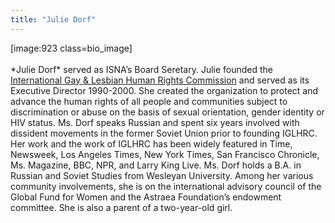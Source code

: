 ```yaml
---
title: "Julie Dorf"
---
```


[image:923 class=bio_image]<br><br>\*Julie Dorf\* served as <span class="caps">ISNA</span>’s Board Seretary. Julie founded the [International Gay & Lesbian Human Rights Commission][1] and served as its Executive Director 1990-2000. She created the organization to protect and advance the human rights of all people and communities subject to discrimination or abuse on the basis of sexual orientation, gender identity or <span class="caps">HIV</span> status. Ms. Dorf speaks Russian and spent six years involved with dissident movements in the former Soviet Union prior to founding <span class="caps">IGLHRC</span>. Her work and the work of <span class="caps">IGLHRC</span> has been widely featured in Time, Newsweek, Los Angeles Times, New York Times, San Francisco Chronicle, Ms. Magazine, <span class="caps">BBC</span>, <span class="caps">NPR</span>, and Larry King Live. Ms. Dorf holds a B.A. in Russian and Soviet Studies from Wesleyan University. Among her various community involvements, she is on the international advisory council of the Global Fund for Women and the Astraea Foundation’s endowment committee. She is also a parent of a two-year-old girl.

 [1]: http://www.iglhrc.org/site/iglhrc/ "IGLHRC"